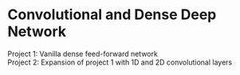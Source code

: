 # Convolutional and Dense Deep Network

Project 1: Vanilla dense feed-forward network <br />
Project 2: Expansion of project 1 with 1D and 2D convolutional layers
